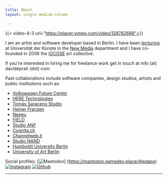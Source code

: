 ```yaml
---
title: About
layout: single-medium-column

---
```



<!-- {{< img src="/img/posts/grass/grass.jpg" caption="Steve Francia" >}} -->


{{< video-4-3 url="https://player.vimeo.com/video/128782688">}}

I am an artist and software developer based in Berlin.
I have been [lecturing](/teaching) at Universität der Künste in the [New Media](https://newmedia.udk-berlin.de/about) department and I have co-founded in 2006 the [IOCOSE](http://iocose.org) art collective.

If you're interested in hiring me for freelance work get in touch at info (at) davideprati (dot) com 


Past collaborations include software companies, design studios, artists and public institutions such as:

- [Volkswagen Future Center](https://schiffbauergasse.de/poi/vw-group-future-center-europe)
- [HERE Technologies](https://www.here.com/)
- [Tomás Saraceno Studio](https://studiotomassaraceno.org/)
- [Heiner Franzen](https://www.heinerfranzen.de/)
- [Neeeu](https://neu.io/)
- [FIELD](https://field.io/)
- [Studio ANF](https://studioanf.com/)
- [Cognita.ch](https://cognita.ch/)
- [Channelweb.it](https://www.channelweb.it/)
- [Studio NAND](https://www.nand.io/)
- [Humboldt University Berlin](https://www.hu-berlin.de/en)
- [University of Art Berlin](https://newmedia.udk-berlin.de/)



Social profiles: [![Mastodon](/img/social/mastodon.png)] (https://mastodon.gamedev.place/@edapx)[![Instagram](/img/social/instagram.png)](https://www.instagram.com/edapx) [![Github](/img/social/github.png)](https://www.github.com/edap)

---